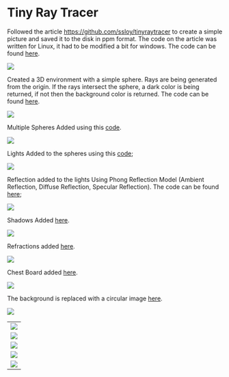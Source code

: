 # Tiny Ray Tracer

Followed the article https://github.com/ssloy/tinyraytracer to create a simple picture and saved it to the disk in ppm format. The code on the article was written for Linux, it had to be modified a bit for windows. The code can be found [here](https://github.com/moezdurrani/tinyRayTracer/blob/main/Codes/ImageToDisk.cpp).

<img src="https://github.com/moezdurrani/tinyRayTracer/blob/main/Images/01.png">

Created a 3D environment with a simple sphere. Rays are being generated from the origin. If the rays intersect the sphere, a dark color is being returned, if not then the background color is returned. The code can be found [here](https://github.com/moezdurrani/tinyRayTracer/blob/main/Codes/3DSphere.cpp).

<img src="https://github.com/moezdurrani/tinyRayTracer/blob/main/Images/02.png">

Multiple Spheres Added using this [code](https://github.com/moezdurrani/tinyRayTracer/blob/main/Codes/MultipleSpheres.cpp).

<img src="https://github.com/moezdurrani/tinyRayTracer/blob/main/Images/03.png">

Lights Added to the spheres using this [code](https://github.com/moezdurrani/tinyRayTracer/blob/main/Codes/Lights.cpp);

<img src="https://github.com/moezdurrani/tinyRayTracer/blob/main/Images/04.png">

Reflection added to the lights Using Phong Reflection Model (Ambient Reflection, Diffuse Reflection, Specular Reflection). The code can be found [here](https://github.com/moezdurrani/tinyRayTracer/blob/main/Codes/Reflections.cpp);

<img src="https://github.com/moezdurrani/tinyRayTracer/blob/main/Images/05.png">

Shadows Added [here](https://github.com/moezdurrani/tinyRayTracer/blob/main/Codes/Shadows.cpp).

<img src="https://github.com/moezdurrani/tinyRayTracer/blob/main/Images/06.png">

Refractions added [here](https://github.com/moezdurrani/tinyRayTracer/blob/main/Codes/Refractions.cpp).

<img src="https://github.com/moezdurrani/tinyRayTracer/blob/main/Images/07.png">

Chest Board added [here](https://github.com/moezdurrani/tinyRayTracer/blob/main/Codes/ChessBoard.cpp).

<img src="https://github.com/moezdurrani/tinyRayTracer/blob/main/Images/08.png">

The background is replaced with a circular image [here](https://github.com/moezdurrani/tinyRayTracer/blob/main/Codes/Environment.cpp).

<img src="https://github.com/moezdurrani/tinyRayTracer/blob/main/Images/09.jpg">

<table align="center">
  <tr>
    <td>
      <a href="https://github.com/moezdurrani/ChromaticAberration">
        <img src="https://github-readme-stats.vercel.app/api/pin/?username=moezdurrani&repo=ChromaticAberration&border_color=7F3FBF&bg_color=0D1117&title_color=C9D1D9&text_color=8B949E&icon_color=7F3FBF" />
      </a>
    </td>
  </tr>
  <tr>
    <td>
      <a href="https://github.com/moezdurrani/tinyRayTracer">
        <img src="https://github-readme-stats.vercel.app/api/pin/?username=moezdurrani&repo=tinyRayTracer&border_color=7F3FBF&bg_color=0D1117&title_color=C9D1D9&text_color=8B949E&icon_color=7F3FBF" />
      </a>
    </td>
  </tr>
  <tr>
    <td>
      <a href="https://github.com/moezdurrani/TinyRayTracerPython">
        <img src="https://github-readme-stats.vercel.app/api/pin/?username=moezdurrani&repo=TinyRayTracerPython&border_color=7F3FBF&bg_color=0D1117&title_color=C9D1D9&text_color=8B949E&icon_color=7F3FBF" />
      </a>
    </td>
  </tr>
  <tr>
    <td>
      <a href="https://github.com/moezdurrani/pinHoleCameraCustom">
        <img src="https://github-readme-stats.vercel.app/api/pin/?username=moezdurrani&repo=pinHoleCameraCustom&border_color=7F3FBF&bg_color=0D1117&title_color=C9D1D9&text_color=8B949E&icon_color=7F3FBF" />
      </a>
    </td>
  </tr>
  <tr>
    <td>
      <a href="https://github.com/moezdurrani/pinHoleCameraNumpy">
        <img src="https://github-readme-stats.vercel.app/api/pin/?username=moezdurrani&repo=pinHoleCameraNumpy&border_color=7F3FBF&bg_color=0D1117&title_color=C9D1D9&text_color=8B949E&icon_color=7F3FBF" />
      </a>
    </td>
  </tr>
</table>






